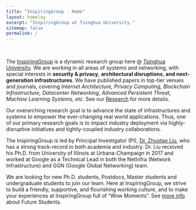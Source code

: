 ```yaml
---
title: "InspiringGroup - Home"
layout: homelay
excerpt: "InspiringGroup at Tsinghua University."
sitemap: false
permalink: /
---
```


<br />

<div class="homewords">

The [InspiringGroup](.) is a dynamic research group here @ [Tsinghua University](https://www.tsinghua.edu.cn/). We are working in all areas of systems and networking, with special interests in **security & privacy**, **architectural disruptions**, **and next-generation infrastructures**. We have published papers in top-tier venues and journals, covering *Internet Architecture, Privacy Computing, Blockchain Infrastructure, Datacenter Networking, Advanced Persistent Threat, Machine Learning Systems, etc*. See our [Research](./research) for more details.  

Our overarching research goal is to advance the state of infrastructures and systems to empower the ever-changing real world applications. Thus, one of our primary research goals is to impact industry deployment via highly-disruptive initiatives and tightly-coupled industry collaborations. 

The InspiringGroup is led by Principal Investigator (PI), [Dr. Zhuotao Liu](./team), who has a strong track-record in both academia and industry. Dr. Liu received his Ph.D. from University of Illinois at Urbana-Champaign in 2017 and worked at Google as a Technical Lead in both the NetInfra (Network Infrastructure) and GGN (Google Global Networking) team.  

<span class="">We are looking for new Ph.D. students, Postdocs, Master students and undergraduate students to join our team</span>. Here at InspiringGroup, we strive to build a friendly, supportive, and flourishing working culture, and to make your experiences at InspiringGroup full of “Wow Moments”. See [more info](./joinus) about Future Students. 

</div>
